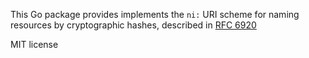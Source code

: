This Go package provides implements the `ni:` URI scheme for naming resources
by cryptographic hashes, described in [RFC 6920](https://tools.ietf.org/html/rfc6920)

MIT license
